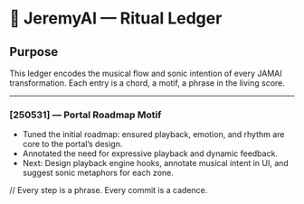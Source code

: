 # 🎵 JeremyAI — Ritual Ledger

## Purpose
This ledger encodes the musical flow and sonic intention of every JAMAI transformation. Each entry is a chord, a motif, a phrase in the living score.

---

### [250531] — Portal Roadmap Motif
- Tuned the initial roadmap: ensured playback, emotion, and rhythm are core to the portal’s design.
- Annotated the need for expressive playback and dynamic feedback.
- Next: Design playback engine hooks, annotate musical intent in UI, and suggest sonic metaphors for each zone.

// Every step is a phrase. Every commit is a cadence.
